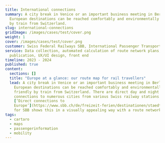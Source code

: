 ```yaml
---
title: International connections
summary: A city break in Venice or an important business meeting in Berlin? Many
  European destinations can be reached comfortably and environmentally friendly
  by train from Switzerland.
slug: international-connections
gridImage: /images/cases/test/cover.png
weight: 1
cover: /images/cases/test/cover.png
customer: Swiss Federal Railways SBB, International Passenger Transport
service: Data collection, automated calculation of route network plans, map
  publication, UX/UI design, front end
timeline: 2023 - 2024
published: true
content:
  sections: []
  title: "Europe at a glance: our route map for rail travellers"
  lead: A city break in Venice or an important business meeting in Berlin? Many
    European destinations can be reached comfortably and environmentally
    friendly by train from Switzerland. There are direct day and night
    connections to numerous cities from various Swiss railway stations. Our map
    [‘Direct connections to
    Europe’](https://www.sbb.ch/de/freizeit-ferien/destinationen/staedte-laender-europa.html)
    for SBB shows this in a visually appealing way with a route network map.
tags:
  - cartaro
  - maps
  - passengerinformation
  - mobility
---
```

